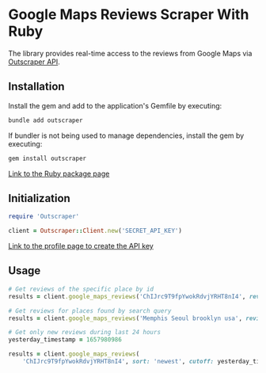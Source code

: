 # Google Maps Reviews Scraper With Ruby

The library provides real-time access to the reviews from Google Maps via [Outscraper API](https://app.outscraper.com/api-docs#tag/Google-Reviews).

## Installation

Install the gem and add to the application's Gemfile by executing:
```bash
bundle add outscraper
```

If bundler is not being used to manage dependencies, install the gem by executing:
```bash
gem install outscraper
```

[Link to the Ruby package page](https://rubygems.org/gems/outscraper)

## Initialization
```ruby
require 'Outscraper'

client = Outscraper::Client.new('SECRET_API_KEY')
```
[Link to the profile page to create the API key](https://app.outscraper.com/profile)

## Usage

```ruby
# Get reviews of the specific place by id
results = client.google_maps_reviews('ChIJrc9T9fpYwokRdvjYRHT8nI4', reviews_limit: 20, language: 'en')

# Get reviews for places found by search query
results = client.google_maps_reviews('Memphis Seoul brooklyn usa', reviews_limit: 20, limit: 500, language: 'en')

# Get only new reviews during last 24 hours
yesterday_timestamp = 1657980986

results = client.google_maps_reviews(
    'ChIJrc9T9fpYwokRdvjYRHT8nI4', sort: 'newest', cutoff: yesterday_timestamp, reviews_limit: 100, language: 'en')
```
